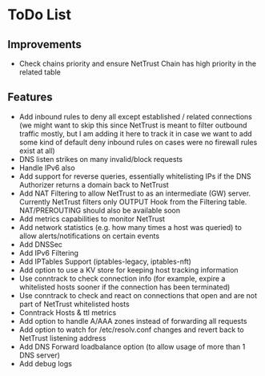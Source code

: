 # ToDo List

## Improvements

- Check chains priority and ensure NetTrust Chain has high priority in the related table

## Features

- Add inbound rules to deny all except established / related connections (we might want to skip this since NetTrust is meant to filter outbound traffic mostly, but I am adding it here to track it in case we want to add some kind of default deny inbound rules on cases were no firewall rules exist at all)
- DNS listen strikes on many invalid/block requests
- Handle IPv6 also
- Add support for reverse queries, essentially whitelisting IPs if the DNS Authorizer returns a domain back to NetTrust
- Add NAT Filtering to allow NetTrust to as an intermediate (GW) server. Currently NetTrust filters only OUTPUT Hook from the Filtering table. NAT/PREROUTING should also be available soon
- Add metrics capabilities to monitor NetTrust
- Add network statistics (e.g. how many times a host was queried) to allow alerts/notifications on certain events
- Add DNSSec
- Add IPv6 Filtering
- Add IPTables Support (iptables-legacy, iptables-nft)
- Add option to use a KV store for keeping host tracking information
- Use conntrack to check connection info (for example, expire a whitelisted hosts sooner if the connection has been terminated)
- Use conntrack to check and react on connections that open and are not part of NetTrust whitelisted hosts
- Conntrack Hosts & ttl metrics
- Add option to handle A/AAA zones instead of forwarding all requests
- Add option to watch for /etc/resolv.conf changes and revert back to NetTrust listening address
- Add DNS Forward loadbalance option (to allow usage of more than 1 DNS server)
- Add debug logs
